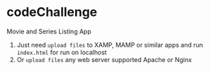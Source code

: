 # codeChallenge
Movie and Series Listing App
1. Just need <code>upload files</code> to XAMP, MAMP or similar apps and run <code>index.html</code> for run on localhost
2. Or <code>upload files</code> any web server supported Apache or Nginx
